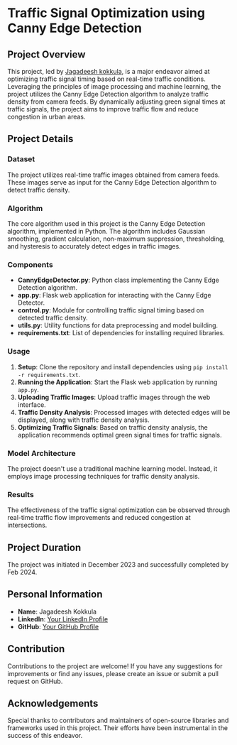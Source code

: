 # Traffic Signal Optimization using Canny Edge Detection

## Project Overview
This project, led by [Jagadeesh kokkula](https://github.com/nani8501), is a major endeavor aimed at optimizing traffic signal timing based on real-time traffic conditions. Leveraging the principles of image processing and machine learning, the project utilizes the Canny Edge Detection algorithm to analyze traffic density from camera feeds. By dynamically adjusting green signal times at traffic signals, the project aims to improve traffic flow and reduce congestion in urban areas.

## Project Details
### Dataset
The project utilizes real-time traffic images obtained from camera feeds. These images serve as input for the Canny Edge Detection algorithm to detect traffic density.

### Algorithm
The core algorithm used in this project is the Canny Edge Detection algorithm, implemented in Python. The algorithm includes Gaussian smoothing, gradient calculation, non-maximum suppression, thresholding, and hysteresis to accurately detect edges in traffic images.

### Components
- **CannyEdgeDetector.py**: Python class implementing the Canny Edge Detection algorithm.
- **app.py**: Flask web application for interacting with the Canny Edge Detector.
- **control.py**: Module for controlling traffic signal timing based on detected traffic density.
- **utils.py**: Utility functions for data preprocessing and model building.
- **requirements.txt**: List of dependencies for installing required libraries.

### Usage
1. **Setup**: Clone the repository and install dependencies using `pip install -r requirements.txt`.
2. **Running the Application**: Start the Flask web application by running `app.py`.
3. **Uploading Traffic Images**: Upload traffic images through the web interface.
4. **Traffic Density Analysis**: Processed images with detected edges will be displayed, along with traffic density analysis.
5. **Optimizing Traffic Signals**: Based on traffic density analysis, the application recommends optimal green signal times for traffic signals.

### Model Architecture
The project doesn't use a traditional machine learning model. Instead, it employs image processing techniques for traffic density analysis.

### Results
The effectiveness of the traffic signal optimization can be observed through real-time traffic flow improvements and reduced congestion at intersections.

## Project Duration
The project was initiated in December 2023 and successfully completed by Feb 2024.

## Personal Information
- **Name**: Jagadeesh Kokkula
- **LinkedIn**: [Your LinkedIn Profile](https://www.linkedin.com/in/jagadeeshkokkula/)
- **GitHub**: [Your GitHub Profile](https://github.com/Nani8501)

## Contribution
Contributions to the project are welcome! If you have any suggestions for improvements or find any issues, please create an issue or submit a pull request on GitHub.

## Acknowledgements
Special thanks to contributors and maintainers of open-source libraries and frameworks used in this project. Their efforts have been instrumental in the success of this endeavor.
